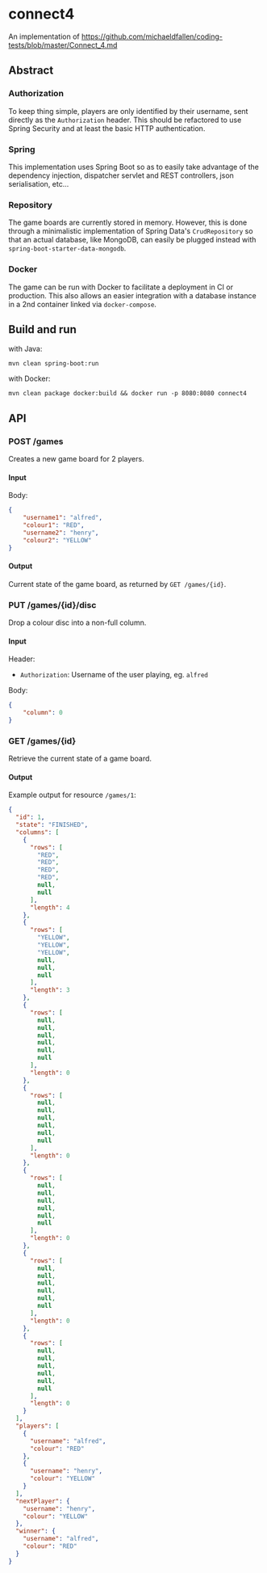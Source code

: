 # connect4
An implementation of https://github.com/michaeldfallen/coding-tests/blob/master/Connect_4.md

## Abstract

### Authorization

To keep thing simple, players are only identified by their username, sent directly as the `Authorization` header.
This should be refactored to use Spring Security and at least the basic HTTP authentication.

### Spring

This implementation uses Spring Boot so as to easily take advantage of the dependency injection, dispatcher servlet and REST controllers, json serialisation, etc...

### Repository

The game boards are currently stored in memory. However, this is done through a minimalistic implementation of Spring Data's `CrudRepository` so that an actual database, like MongoDB, can easily be plugged instead with `spring-boot-starter-data-mongodb`.

### Docker

The game can be run with Docker to facilitate a deployment in CI or production. This also allows an easier integration with a database instance in a 2nd container linked via `docker-compose`.

## Build and run

with Java:

`mvn clean spring-boot:run`

with Docker:

`mvn clean package docker:build && docker run -p 8080:8080 connect4`

## API

### POST /games

Creates a new game board for 2 players.

#### Input

Body:

```json
{
	"username1": "alfred",
	"colour1": "RED",
	"username2": "henry",
	"colour2": "YELLOW"
}
```

#### Output

Current state of the game board, as returned by `GET /games/{id}`.

### PUT /games/{id}/disc

Drop a colour disc into a non-full column.

#### Input

Header:

- `Authorization`: Username of the user playing, eg. `alfred`

Body:

```json
{
	"column": 0
}
```

### GET /games/{id}

Retrieve the current state of a game board.

#### Output

Example output for resource `/games/1`:

```json
{
  "id": 1,
  "state": "FINISHED",
  "columns": [
    {
      "rows": [
        "RED",
        "RED",
        "RED",
        "RED",
        null,
        null
      ],
      "length": 4
    },
    {
      "rows": [
        "YELLOW",
        "YELLOW",
        "YELLOW",
        null,
        null,
        null
      ],
      "length": 3
    },
    {
      "rows": [
        null,
        null,
        null,
        null,
        null,
        null
      ],
      "length": 0
    },
    {
      "rows": [
        null,
        null,
        null,
        null,
        null,
        null
      ],
      "length": 0
    },
    {
      "rows": [
        null,
        null,
        null,
        null,
        null,
        null
      ],
      "length": 0
    },
    {
      "rows": [
        null,
        null,
        null,
        null,
        null,
        null
      ],
      "length": 0
    },
    {
      "rows": [
        null,
        null,
        null,
        null,
        null,
        null
      ],
      "length": 0
    }
  ],
  "players": [
    {
      "username": "alfred",
      "colour": "RED"
    },
    {
      "username": "henry",
      "colour": "YELLOW"
    }
  ],
  "nextPlayer": {
    "username": "henry",
    "colour": "YELLOW"
  },
  "winner": {
    "username": "alfred",
    "colour": "RED"
  }
}
```
